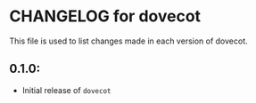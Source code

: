 # CHANGELOG for dovecot

This file is used to list changes made in each version of dovecot.

## 0.1.0:

* Initial release of `dovecot`

